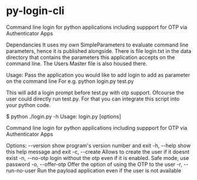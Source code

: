 # py-login-cli
Command line login for python applications including suppport for OTP via Authenticator Apps

Dependancies
It uses my own SimpleParameters to evaluate command line parameters, hence it is published alongside.
There is file login.txt in the data directory that contains the parameters this application accepts on the command line. The Users Master file is also housed there.

Usage:
Pass the application you would like to add login to add as parameter on the command line
For e.g.
python login.py test.py

This will add a login prompt before test.py with otp support. Ofcourse the user could directly run test.py. For that you can integrate this script into your python code. 

$ python ./login.py -h
Usage: login.py [options]

Command line login for python applications including suppport for OTP via
Authenticator Apps

Options:
  --version          show program's version number and exit
  -h, --help         show this help message and exit
  -c, --create       Allows to create the user if it doesnt exist
  -n, --no-otp       login without the otp even if it is enabled. Safe mode,
                     use password
  -o, --offer-otp    Offer the option of using the OTP to the user
  -r, --run-no-user  Run the payload application even if the user is not
                     available
